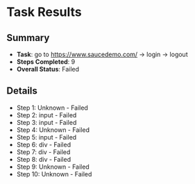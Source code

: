
# Task Results

## Summary
- **Task**: go to https://www.saucedemo.com/ -> login -> logout
- **Steps Completed**: 9
- **Overall Status**: Failed

## Details
- Step 1: Unknown - Failed
- Step 2: input - Failed
- Step 3: input - Failed
- Step 4: Unknown - Failed
- Step 5: input - Failed
- Step 6: div - Failed
- Step 7: div - Failed
- Step 8: div - Failed
- Step 9: Unknown - Failed
- Step 10: Unknown - Failed
